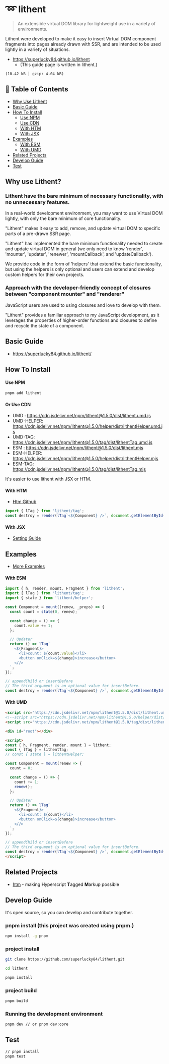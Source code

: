 # ➿ lithent

> An extensible virtual DOM library for lightweight use in a variety of environments.

Lithent were developed to make it easy to insert Virtual DOM component
fragments into pages already drawn with SSR, and are intended to be
used lightly in a variety of situations.

- https://superlucky84.github.io/lithent
  - (This guide page is written in lithent.)

`(10.42 kB │ gzip: 4.04 kB)`

## 🚩 Table of Contents

- [Why Use Lithent](#why-use-lithent)
- [Basic Guide](#basic-guide)
- [How To Install](#how-to-install)
  - [Use NPM](#use-npm)
  - [Use CDN](#or-use-cdn)
  - [With HTM](#with-htm)
  - [With JSX](#with-jsx)
- [Examples](#examples)
  - [With ESM](#with-esm)
  - [With UMD](#with-umd)
- [Related Projects](#related-projects)
- [Develop Guide](#develop-guide)
- [Test](#test)

## Why use Lithent?

### Lithent have the bare minimum of necessary functionality, with no unnecessary features.

In a real-world development environment, you may want to use Virtual DOM lightly, with only the bare minimum of core functionality.

"Lithent" makes it easy to add, remove, and update virtual DOM to specific parts of a pre-drawn SSR page.

"Lithent" has implemented the bare minimum functionality needed to create and update virtual DOM in general (we only need to know 'render', 'mounter', 'updater', 'renewer', 'mountCallback', and 'updateCallback').

We provide code in the form of 'helpers' that extend the basic functionality, but using the helpers is only optional and users can extend and develop custom helpers for their own projects.

### Approach with the developer-friendly concept of closures between "component mounter" and "renderer"

JavaScript users are used to using closures and love to develop with them.

"Lithent" provides a familiar approach to my JavaScript development, as it leverages the properties of higher-order functions and closures to define and recycle the state of a component.

## Basic Guide

- https://superlucky84.github.io/lithent/

## How To Install

#### Use NPM

```bash
pnpm add lithent
```

#### Or Use CDN

* UMD : https://cdn.jsdelivr.net/npm/lithent@1.5.0/dist/lithent.umd.js
* UMD-HELPER: https://cdn.jsdelivr.net/npm/lithent@1.5.0/helper/dist/lithentHelper.umd.js
* UMD-TAG: https://cdn.jsdelivr.net/npm/lithent@1.5.0/tag/dist/lithentTag.umd.js
* ESM : https://cdn.jsdelivr.net/npm/lithent@1.5.0/dist/lithent.mjs
* ESM-HELPER: https://cdn.jsdelivr.net/npm/lithent@1.5.0/helper/dist/lithentHelper.mjs
* ESM-TAG: https://cdn.jsdelivr.net/npm/lithent@1.5.0/tag/dist/lithentTag.mjs


It's easier to use lithent with JSX or HTM.

#### With HTM

- [Htm Github](https://github.com/developit/htm)

```js
import { lTag } from 'lithent/tag';
const destroy = render(lTag`<${Component} />`, document.getElementById('root'), document.getElementById('#insert-before-this-element'));
```

#### With JSX

- [Setting Guide](https://superlucky84.github.io/lithent/#install)

## Examples

- [More Examples](https://superlucky84.github.io/lithent/#examples)

#### With ESM
```js
import { h, render, mount, Fragment } from 'lithent';
import { lTag } from 'lithent/tag';
import { state } from 'lithent/helper';

const Component = mount((renew, _props) => {
  const count = state(0, renew);

  const change = () => {
    count.value += 1;
  };

  // Updater
  return () => lTag`
    <${Fragment}>
      <li>count: ${count.value}</li>
      <button onClick=${change}>increase</button>
    <//>
  `;
});

// appendChild or insertBefore
// The third argument is an optional value for insertBefore.
const destroy = render(lTag`<${Component} />`, document.getElementById('root'), document.getElementById('#insert-before-this-element'));
```

#### With UMD

```html
<script src="https://cdn.jsdelivr.net/npm/lithent@1.5.0/dist/lithent.umd.js"></script>
<!--script src="https://cdn.jsdelivr.net/npm/lithent@1.5.0/helper/dist/lithentHelper.umd.js"></script-->
<script src="https://cdn.jsdelivr.net/npm/lithent@1.5.0/tag/dist/lithentTag.umd.js"></script>

<div id="root"></div>

<script>
const { h, Fragment, render, mount } = lithent;
const { lTag } = lithentTag;
// const { state } = lithentHelper;

const Component = mount(renew => {
  count = 0;

  const change = () => {
    count += 1;
    renew();
  };

  // Updater
  return () => lTag`
    <${Fragment}>
      <li>count: ${count}</li>
      <button onClick=${change}>increase</button>
    <//>
  `;
});

// appendChild or insertBefore
// The third argument is an optional value for insertBefore.
const destroy = render(lTag`<${Component} />`, document.getElementById('root'), document.getElementById('#insert-before-this-element'));
</script>
```

## Related Projects
- [htm](https://www.npmjs.com/package/htm) - making **H**yperscript **T**agged **M**arkup possible

## Develop Guide

It's open source, so you can develop and contribute together.

### pnpm install (this project was created using pnpm.)

```bash
npm install -g pnpm
```

### project install

```bash
git clone https://github.com/superlucky84/lithent.git

cd lithent

pnpm install
```

### project build

```bash
pnpm build
```

### Running the development environment

```bash
pnpm dev // or pnpm dev:core
```

## Test

```bash
// pnpm install
pnpm test
```

